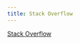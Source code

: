 ```yaml
---
title: Stack Overflow
---
```


[Stack Overflow](http://stackoverflow.com/users/382982/pdoherty926 "Stack Overflow")
